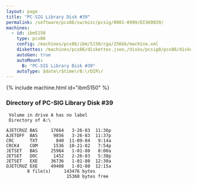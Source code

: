 ```yaml
---
layout: page
title: "PC-SIG Library Disk #39"
permalink: /software/pcx86/sw/misc/pcsig/0001-0999/DISK0039/
machines:
  - id: ibm5150
    type: pcx86
    config: /machines/pcx86/ibm/5150/cga/256kb/machine.xml
    diskettes: /machines/pcx86/diskettes.json,/disks/pcsig0/pcx86/diskettes.json
    autoGen: true
    autoMount:
      B: "PC-SIG Library Disk #39"
    autoType: $date\r$time\rB:\rDIR\r
---
```


{% include machine.html id="ibm5150" %}

### Directory of PC-SIG Library Disk #39

     Volume in drive A has no label
     Directory of A:\

    AJETCRUZ BAS     17664   3-26-83  11:36p
    AJETOFF  BAS      9856   3-26-83  11:37p
    CRC      TXT       840  11-09-84   9:14a
    CRCK4    COM      1536  10-21-82   7:54p
    JETSET   BAS     25984   1-01-80   8:00a
    JETSET   DOC      1452   2-26-83   5:38p
    JETSET   EXE     36736   1-01-80  12:30a
    OJETCRUZ EXE     49408   1-01-80  12:15a
            8 file(s)     143476 bytes
                           15360 bytes free
